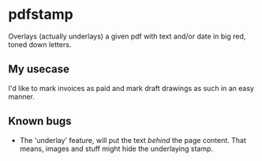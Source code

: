 # pdfstamp
Overlays (actually underlays) a given pdf with text and/or date in big red, toned down letters.

## My usecase
I'd like to mark invoices as paid and mark draft drawings as such in an easy manner.

## Known bugs
- The 'underlay' feature, will put the text _behind_ the page content. That means, images and stuff might hide the underlaying stamp.
